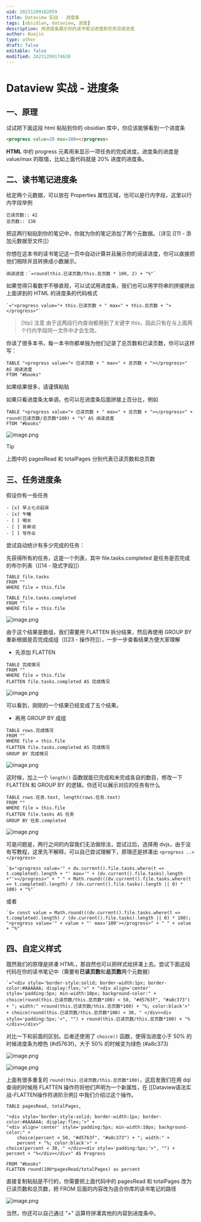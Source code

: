 ```yaml
---
uid: 20231209162059
title: Dataview 实战 - 进度条
tags: [obsidian, dataview, 进度]
description: 用进度条展示你的读书笔记进度和任务完成进度
author: Huajin
type: other
draft: false
editable: false
modified: 20231209174630
---
```


# Dataview 实战 - 进度条

## 一、原理

试试把下面这段 html 粘贴到你的 obsidian 库中，你应该能够看到一个进度条

```html
<progress value=20 max=100></progress>
```

**HTML** 中的 progress 元素用来显示一项任务的完成进度。进度条的进度是 value/max 的取值，比如上面代码就是 20% 进度的进度条。

## 二、读书笔记进度条

给定两个元数据，可以放在 Properties 属性区域，也可以是行内字段，这里以行内字段举例

```
已读页数:: 42
总页数:: 130
```

把这两行粘贴到你的笔记中，你就为你的笔记添加了两个元数据。（详见 [[11 - 添加元数据至文件]]）

你想在这本书的读书笔记这一页中自动计算并且展示你的阅读进度，你可以直接把他们相除并且转换成小数展示。

```
阅读进度：`=round(this.已读页数/this.总页数 * 100, 2) + "%"`
```

如果觉得只看数字不够直观，可以试试用进度条，我们也可以用字符串的拼接拼出上面讲到的 HTML 的进度条的代码格式

```
`="<progress value="+ this.已读页数 + " max=" + this.总页数 + "></progress>"`
```

> [!tip] 注意
> 由于这两段行内查询都用到了关键字 this，因此只有在与上面两个行内字段同一文件中才会生效。

你读了很多本书，每一本书你都单独为他们记录了总页数和已读页数，你可以这样写：

```
TABLE "<progress value="+ 已读页数 + " max=" + 总页数 + "></progress>" AS 阅读进度
FTOM "#books"
```

如果结果很多，请谨慎粘贴

如果只看进度条太单调，也可以在进度条后面拼接上百分比，例如

```
TABLE "<progress value="+ 已读页数 + " max=" + 总页数 + "></progress>" + round(已读页数/总页数*100) + "%" AS 阅读进度
FTOM "#books"
```

![image.png](https://cdn.pkmer.cn/images/20231209164641.png!pkmer)

> [!tip]
> 上图中的 pagesRead 和 totalPages 分别代表已读页数和总页数

## 三、任务进度条

假设你有一些任务

```
- [x] 早上七点起床
- [x] 午睡
- [ ] 喝水
- [ ] 背单词
- [ ] 写作业
```

尝试自动统计有多少完成的任务：

先获得所有的任务，这是一个列表，其中 file.tasks.completed 是任务是否完成的布尔列表（[[14 - 隐式字段]]）

```
TABLE file.tasks
FROM ""
WHERE file = this.file
```

```
TABLE file.tasks.completed
FROM ""
WHERE file = this.file
```

![image.png](https://cdn.pkmer.cn/images/20231209170300.png!pkmer)

由于这个结果是数组，我们需要用 FLATTEN 拆分结果，然后再使用 GROUP BY 重新根据是否完成成组（[[23 - 操作符]]），一步一步查看结果方便大家理解

- 先添加 FLATTEN

```
TABLE 完成情况
FROM ""
WHERE file = this.file
FLATTEN file.tasks.completed AS 完成情况
```

![image.png](https://cdn.pkmer.cn/images/20231209170725.png!pkmer)

可以看到，刚刚的一个结果已经变成了五个结果。

- 再用 GROUP BY 成组

```
TABLE rows.完成情况
FROM ""
WHERE file = this.file
FLATTEN file.tasks.completed AS 完成情况
GROUP BY 完成情况
```

![image.png](https://cdn.pkmer.cn/images/20231209171134.png!pkmer)

这时候，加上一个 `length()` 函数就能已完成和未完成各自的数目，修改一下 FLATTEN 和 GROUP BY 的逻辑，你还可以展示对应的任务有什么

```
TABLE rows.任务.text, length(rows.任务.text)
FROM ""
WHERE file = this.file
FLATTEN file.tasks AS 任务
GROUP BY 任务.completed
```

![image.png](https://cdn.pkmer.cn/images/20231209171810.png!pkmer)

可是问题是，两行之间的内容我们无法做除法，尝试过后，选择用 dvjs，由于没有写教程，这里先不解释，可以自己尝试理解下，原理还是拼凑出 `<progress ..></progress>`

```
`$="<progress value='" + dv.current().file.tasks.where(t => t.completed).length + "' max='" + (dv.current().file.tasks).length +"'></progress>" + " " + Math.round(((dv.current().file.tasks.where(t => t.completed).length) / (dv.current().file.tasks).length || 0) * 100) + "%"`
```

或者

```
`$= const value = Math.round(((dv.current().file.tasks.where(t => t.completed).length) / (dv.current().file.tasks).length || 0) * 100); "<progress value='" + value + "' max='100'></progress>" + " " + value + "%"`
```

## 四、自定义样式

既然我们的原理是拼凑 HTML，那自然也可以把样式给拼凑上去。尝试下面这段代码在你的读书笔记中（需要有**已读页数**和**总页数**两个元数据）

```
`="<div style='border-style:solid; border-width:1px; border-color:#AAAAAA; display:flex;'>" + "<div align='center' style='padding:5px; min-width:10px; background-color:" + choice(round(this.已读页数/this.总页数*100) < 50, "#d5763f", "#a8c373") + "; width:" +round(this.已读页数/this.总页数*100) + "%; color:black'>" + choice(round(this.已读页数/this.总页数*100) < 30, " </div><div style='padding:5px;'>", "") + round(this.已读页数/this.总页数*100) + "%</div></div>"`
```

对比一下和前面的区别。后者还使用了 `choice()` 函数，使得当进度小于 50% 的时候进度条为橙色 (#d5763f)，大于 50% 的时候变为绿色 (#a8c373)

![image.png](https://cdn.pkmer.cn/images/20231209173720.png!pkmer)

![image.png](https://cdn.pkmer.cn/images/20231209173940.png!pkmer)

上面有很多重复的 `round(this.已读页数/this.总页数*100)`，这启发我们在用 dql 查询的时候用 FLATTEN 操作符将他们声明为一个新属性，在 [[Dataview语法实战-FLATTEN操作符进阶示例]] 中我们介绍过这个操作。

```
TABLE pagesRead, totalPages, 

"<div style='border-style:solid; border-width:1px; border-color:#AAAAAA; display:flex;'>" + 
"<div align='center' style='padding:5px; min-width:10px; background-color:" +
	choice(percent < 50, "#d5763f", "#a8c373") + "; width:" +
	percent + "%; color:black'>" + 
choice(percent < 30, " </div><div style='padding:5px;'>", "") +
percent + "%</div></div>" AS Progress

FROM "#books"
FLATTEN round(100*pagesRead/totalPages) as percent
```

直接复制粘贴是不行的，你需要把上面代码中的 pagesRead 和 totalPages 改为已读页数和总页数，把 FROM 后面的内容改为适合你库的读书笔记的路径

![image.png](https://cdn.pkmer.cn/images/20231209174523.png!pkmer)

当然，你还可以自己通过 "+" 运算符拼凑其他的内容到进度条中。
